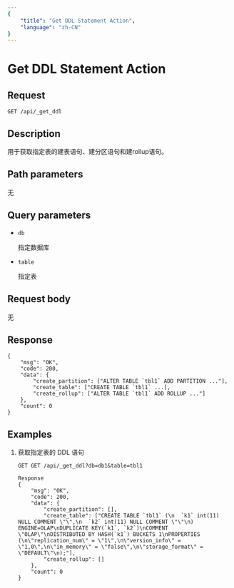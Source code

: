 ```yaml
---
{
    "title": "Get DDL Statement Action",
    "language": "zh-CN"
}
---
```


<!-- 
Licensed to the Apache Software Foundation (ASF) under one
or more contributor license agreements.  See the NOTICE file
distributed with this work for additional information
regarding copyright ownership.  The ASF licenses this file
to you under the Apache License, Version 2.0 (the
"License"); you may not use this file except in compliance
with the License.  You may obtain a copy of the License at

  http://www.apache.org/licenses/LICENSE-2.0

Unless required by applicable law or agreed to in writing,
software distributed under the License is distributed on an
"AS IS" BASIS, WITHOUT WARRANTIES OR CONDITIONS OF ANY
KIND, either express or implied.  See the License for the
specific language governing permissions and limitations
under the License.
-->

# Get DDL Statement Action

## Request

`GET /api/_get_ddl`

## Description

用于获取指定表的建表语句、建分区语句和建rollup语句。
    
## Path parameters

无

## Query parameters

* `db`

    指定数据库

* `table`
    
    指定表

## Request body

无

## Response

```
{
	"msg": "OK",
	"code": 200,
	"data": {
		"create_partition": ["ALTER TABLE `tbl1` ADD PARTITION ..."],
		"create_table": ["CREATE TABLE `tbl1` ...],
		"create_rollup": ["ALTER TABLE `tbl1` ADD ROLLUP ..."]
	},
	"count": 0
}
```
    
## Examples

1. 获取指定表的 DDL 语句

    ```
    GET GET /api/_get_ddl?db=db1&table=tbl1
    
    Response
    {
    	"msg": "OK",
    	"code": 200,
    	"data": {
    		"create_partition": [],
    		"create_table": ["CREATE TABLE `tbl1` (\n  `k1` int(11) NULL COMMENT \"\",\n  `k2` int(11) NULL COMMENT \"\"\n) ENGINE=OLAP\nDUPLICATE KEY(`k1`, `k2`)\nCOMMENT \"OLAP\"\nDISTRIBUTED BY HASH(`k1`) BUCKETS 1\nPROPERTIES (\n\"replication_num\" = \"1\",\n\"version_info\" = \"1,0\",\n\"in_memory\" = \"false\",\n\"storage_format\" = \"DEFAULT\"\n);"],
    		"create_rollup": []
    	},
    	"count": 0
    }
    ```




